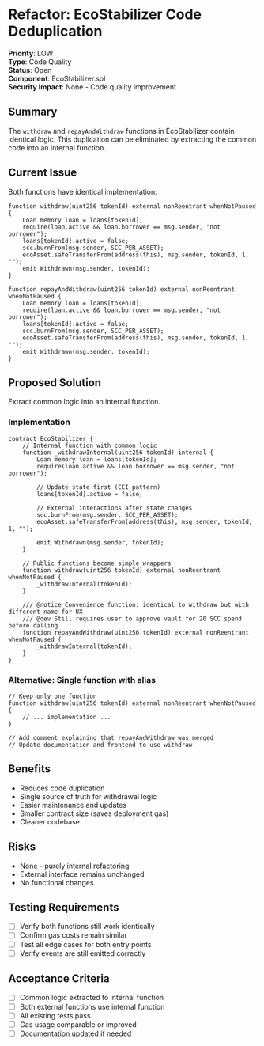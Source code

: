 # Refactor: EcoStabilizer Code Deduplication

**Priority**: LOW  
**Type**: Code Quality  
**Status**: Open  
**Component**: EcoStabilizer.sol  
**Security Impact**: None - Code quality improvement

## Summary

The `withdraw` and `repayAndWithdraw` functions in EcoStabilizer contain identical logic. This duplication can be eliminated by extracting the common code into an internal function.

## Current Issue

Both functions have identical implementation:

```solidity
function withdraw(uint256 tokenId) external nonReentrant whenNotPaused {
    Loan memory loan = loans[tokenId];
    require(loan.active && loan.borrower == msg.sender, "not borrower");
    loans[tokenId].active = false;
    scc.burnFrom(msg.sender, SCC_PER_ASSET);
    ecoAsset.safeTransferFrom(address(this), msg.sender, tokenId, 1, "");
    emit Withdrawn(msg.sender, tokenId);
}

function repayAndWithdraw(uint256 tokenId) external nonReentrant whenNotPaused {
    Loan memory loan = loans[tokenId];
    require(loan.active && loan.borrower == msg.sender, "not borrower");
    loans[tokenId].active = false;
    scc.burnFrom(msg.sender, SCC_PER_ASSET);
    ecoAsset.safeTransferFrom(address(this), msg.sender, tokenId, 1, "");
    emit Withdrawn(msg.sender, tokenId);
}
```

## Proposed Solution

Extract common logic into an internal function.

### Implementation

```solidity
contract EcoStabilizer {
    // Internal function with common logic
    function _withdrawInternal(uint256 tokenId) internal {
        Loan memory loan = loans[tokenId];
        require(loan.active && loan.borrower == msg.sender, "not borrower");

        // Update state first (CEI pattern)
        loans[tokenId].active = false;

        // External interactions after state changes
        scc.burnFrom(msg.sender, SCC_PER_ASSET);
        ecoAsset.safeTransferFrom(address(this), msg.sender, tokenId, 1, "");

        emit Withdrawn(msg.sender, tokenId);
    }

    // Public functions become simple wrappers
    function withdraw(uint256 tokenId) external nonReentrant whenNotPaused {
        _withdrawInternal(tokenId);
    }

    /// @notice Convenience function: identical to withdraw but with different name for UX
    /// @dev Still requires user to approve vault for 20 SCC spend before calling
    function repayAndWithdraw(uint256 tokenId) external nonReentrant whenNotPaused {
        _withdrawInternal(tokenId);
    }
}
```

### Alternative: Single function with alias

```solidity
// Keep only one function
function withdraw(uint256 tokenId) external nonReentrant whenNotPaused {
    // ... implementation ...
}

// Add comment explaining that repayAndWithdraw was merged
// Update documentation and frontend to use withdraw
```

## Benefits

- Reduces code duplication
- Single source of truth for withdrawal logic
- Easier maintenance and updates
- Smaller contract size (saves deployment gas)
- Cleaner codebase

## Risks

- None - purely internal refactoring
- External interface remains unchanged
- No functional changes

## Testing Requirements

- [ ] Verify both functions still work identically
- [ ] Confirm gas costs remain similar
- [ ] Test all edge cases for both entry points
- [ ] Verify events are still emitted correctly

## Acceptance Criteria

- [ ] Common logic extracted to internal function
- [ ] Both external functions use internal function
- [ ] All existing tests pass
- [ ] Gas usage comparable or improved
- [ ] Documentation updated if needed
